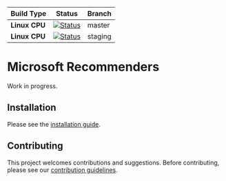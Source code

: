 | Build Type      | Status | Branch |
| ---             | ---    | ---       |
| **Linux CPU**   | [![Status](https://msdata.visualstudio.com/AlgorithmsAndDataScience/_apis/build/status/staging_nightly?branchName=master)](https://msdata.visualstudio.com/AlgorithmsAndDataScience/_build/latest?definitionId=4594) | master |
| **Linux CPU**   | [![Status](https://msdata.visualstudio.com/AlgorithmsAndDataScience/_apis/build/status/staging_nightly?branchName=staging)](https://msdata.visualstudio.com/AlgorithmsAndDataScience/_build/latest?definitionId=4594) | staging |


# Microsoft Recommenders

Work in progress.


## Installation

Please see the [installation guide](INSTALL.md).

## Contributing

This project welcomes contributions and suggestions. Before contributing, please see our [contribution guidelines](CONTRIBUTING.md).


